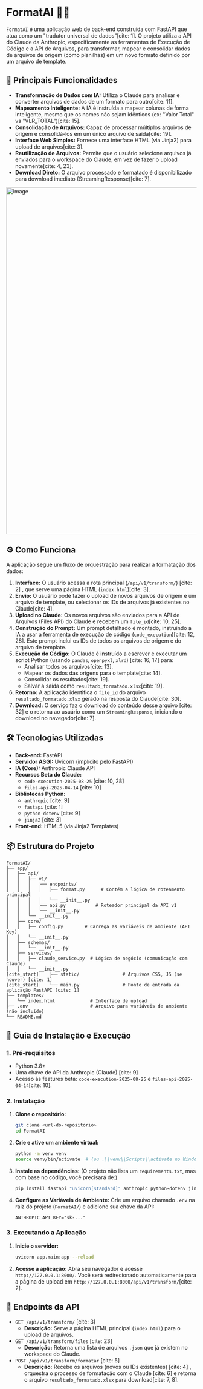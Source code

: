 # FormatAI 🤖✨

 `FormatAI` é uma aplicação web de back-end construída com FastAPI que atua como um "tradutor universal de dados"[cite: 1]. O projeto utiliza a API do Claude da Anthropic, especificamente as ferramentas de Execução de Código e a API de Arquivos, para transformar, mapear e consolidar dados de arquivos de origem (como planilhas) em um novo formato definido por um arquivo de template.

## 🚀 Principais Funcionalidades

  * **Transformação de Dados com IA:** Utiliza o Claude para analisar e converter arquivos de dados de um formato para outro[cite: 11].
  *  **Mapeamento Inteligente:** A IA é instruída a mapear colunas de forma inteligente, mesmo que os nomes não sejam idênticos (ex: "Valor Total" vs "VLR\_TOTAL")[cite: 15].
  *  **Consolidação de Arquivos:** Capaz de processar múltiplos arquivos de origem e consolidá-los em um único arquivo de saída[cite: 19].
  *  **Interface Web Simples:** Fornece uma interface HTML (via Jinja2) para upload de arquivos[cite: 3].
  *  **Reutilização de Arquivos:** Permite que o usuário selecione arquivos já enviados para o workspace do Claude, em vez de fazer o upload novamente[cite: 4, 23].
  *  **Download Direto:** O arquivo processado e formatado é disponibilizado para download imediato (StreamingResponse)[cite: 7].


<img width="591" height="915" alt="image" src="https://github.com/user-attachments/assets/05f182f8-0a2f-4990-a411-7d58b4f418d3" />

## ⚙️ Como Funciona

A aplicação segue um fluxo de orquestração para realizar a formatação dos dados:

1.   **Interface:** O usuário acessa a rota principal (`/api/v1/transform/`) [cite: 2] , que serve uma página HTML (`index.html`)[cite: 3].
2.   **Envio:** O usuário pode fazer o upload de novos arquivos de origem e um arquivo de template, ou selecionar os IDs de arquivos já existentes no Claude[cite: 4].
3.   **Upload no Claude:** Os novos arquivos são enviados para a API de Arquivos (Files API) do Claude e recebem um `file_id`[cite: 10, 25].
4.   **Construção do Prompt:** Um prompt detalhado é montado, instruindo a IA a usar a ferramenta de execução de código (`code_execution`)[cite: 12, 28]. Este prompt inclui os IDs de todos os arquivos de origem e do arquivo de template.
5.   **Execução do Código:** O Claude é instruído a escrever e executar um script Python (usando `pandas`, `openpyxl`, `xlrd`) [cite: 16, 17] para:
      *  Analisar todos os arquivos[cite: 13].
      *  Mapear os dados das origens para o template[cite: 14].
      *  Consolidar os resultados[cite: 19].
      *  Salvar a saída como `resultado_formatado.xlsx`[cite: 19].
6.   **Retorno:** A aplicação identifica o `file_id` do arquivo `resultado_formatado.xlsx` gerado na resposta do Claude[cite: 30].
7.   **Download:** O serviço faz o download do conteúdo desse arquivo [cite: 32]  e o retorna ao usuário como um `StreamingResponse`, iniciando o download no navegador[cite: 7].

## 🛠️ Tecnologias Utilizadas

  * **Back-end:** FastAPI
  * **Servidor ASGI:** Uvicorn (implícito pelo FastAPI)
  * **IA (Core):** Anthropic Claude API
  * **Recursos Beta do Claude:**
      *  `code-execution-2025-08-25` [cite: 10, 28]
      *  `files-api-2025-04-14` [cite: 10]
  * **Bibliotecas Python:**
      *  `anthropic` [cite: 9]
      *  `fastapi` [cite: 1]
      *  `python-dotenv` [cite: 9]
      *  `jinja2` [cite: 3]
  * **Front-end:** HTML5 (via Jinja2 Templates)

## 📦 Estrutura do Projeto

```
FormatAI/
├── app/
│   ├── api/
│   │   ├── v1/
│   │   │   ├── endpoints/
│   │   │   │   ├── format.py      # Contém a lógica de roteamento principal
│   │   │   │   └── __init__.py
│   │   │   ├── api.py           # Roteador principal da API v1
│   │   │   └── __init__.py
│   │   └── __init__.py
│   ├── core/
│   │   ├── config.py        # Carrega as variáveis de ambiente (API Key)
│   │   └── __init__.py
│   ├── schemas/
│   │   └── __init__.py
│   ├── services/
│   │   ├── claude_service.py  # Lógica de negócio (comunicação com Claude)
│   │   └── __init__.py
[cite_start]│   ├── static/                # Arquivos CSS, JS (se houver) [cite: 1]
[cite_start]│   └── main.py                # Ponto de entrada da aplicação FastAPI [cite: 1]
├── templates/
│   └── index.html             # Interface de upload
├── .env                       # Arquivo para variáveis de ambiente (não incluído)
└── README.md
```

## 🚀 Guia de Instalação e Execução

### 1\. Pré-requisitos

  * Python 3.8+
  *  Uma chave de API da Anthropic (Claude) [cite: 9]
  *  Acesso às features beta: `code-execution-2025-08-25` e `files-api-2025-04-14`[cite: 10].

### 2\. Instalação

1.  **Clone o repositório:**

    ```bash
    git clone <url-do-repositorio>
    cd FormatAI
    ```

2.  **Crie e ative um ambiente virtual:**

    ```bash
    python -m venv venv
    source venv/bin/activate  # (ou .\\venv\\Scripts\\activate no Windows)
    ```

3.  **Instale as dependências:**
    (O projeto não lista um `requirements.txt`, mas com base no código, você precisará de:)

    ```bash
    pip install fastapi "uvicorn[standard]" anthropic python-dotenv jinja2
    ```

4.  **Configure as Variáveis de Ambiente:**
    Crie um arquivo chamado `.env` na raiz do projeto (`FormatAI/`) e adicione sua chave da API:

    ```.env
    ANTHROPIC_API_KEY="sk-..."
    ```

### 3\. Executando a Aplicação

1.  **Inicie o servidor:**

    ```bash
    uvicorn app.main:app --reload
    ```

2.  **Acesse a aplicação:**
    Abra seu navegador e acesse `http://127.0.0.1:8000/`.  Você será redirecionado automaticamente para a página de upload em `http://127.0.0.1:8000/api/v1/transform/`[cite: 2].

## 🔌 Endpoints da API

  *  `GET /api/v1/transform/` [cite: 3]
      * **Descrição:** Serve a página HTML principal (`index.html`) para o upload de arquivos.
  *  `GET /api/v1/transform/files` [cite: 23]
      * **Descrição:** Retorna uma lista de arquivos `.json` que já existem no workspace do Claude.
  *  `POST /api/v1/transform/formatar` [cite: 5]
      *  **Descrição:** Recebe os arquivos (novos ou IDs existentes) [cite: 4] , orquestra o processo de formatação com o Claude [cite: 6]  e retorna o arquivo `resultado_formatado.xlsx` para download[cite: 7, 8].

